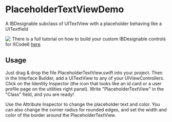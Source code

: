 # PlaceholderTextViewDemo

A IBDesignable subclass of UITextView with a placeholder behaving like a UITextfield

<img align="left" style="float: left; margin-right: 5px;" src="http://digitalleaves.com/blog/wp-content/uploads/2015/02/placeholderFinal.gif">

There is a full tutorial on how to build your custom IBDesignable controls for XCode6 [here](http://digitalleaves.com/blog/building-your-custom-ibdesignable-controls-and-views/)

## Usage

Just drag & drop the file PlaceholderTextView.swift into your project. Then in the Interface Builder, add a UITextView to any of your UIViewControllers. Click on the Identity Inspector (the icon that looks like an id card or a user profile page on the utilities right panel). Write "PlaceholderTextView" in the "Class" field, and you are ready! 

Use the Attribute Inspector to change the placeholder text and color. You can also change the corner radius for rounded edges, and set the width and color of the border around the PlaceholderTextView.

